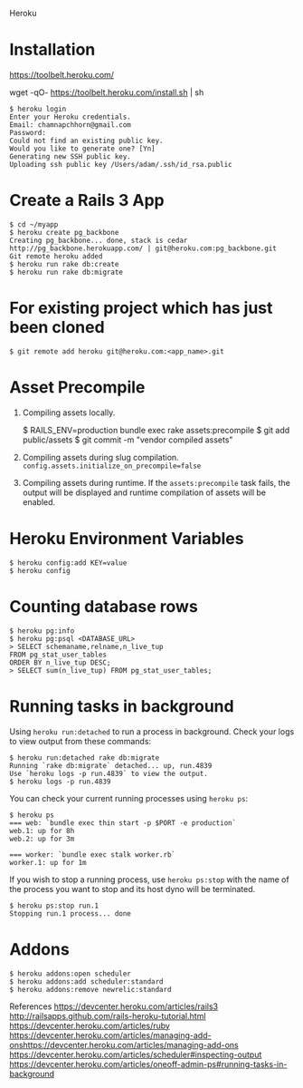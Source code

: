 Heroku

# Installation

https://toolbelt.heroku.com/

wget -qO- https://toolbelt.heroku.com/install.sh | sh

    $ heroku login
    Enter your Heroku credentials.
    Email: chamnapchhorn@gmail.com
    Password:
    Could not find an existing public key.
    Would you like to generate one? [Yn]
    Generating new SSH public key.
    Uploading ssh public key /Users/adam/.ssh/id_rsa.public

# Create a Rails 3 App
    $ cd ~/myapp
    $ heroku create pg_backbone
    Creating pg_backbone... done, stack is cedar
    http://pg_backbone.herokuapp.com/ | git@heroku.com:pg_backbone.git
    Git remote heroku added
    $ heroku run rake db:create
    $ heroku run rake db:migrate

# For existing project which has just been cloned
    $ git remote add heroku git@heroku.com:<app_name>.git
    
# Asset Precompile

1. Compiling assets locally.

    $ RAILS_ENV=production bundle exec rake assets:precompile
    $ git add public/assets
    $ git commit -m "vendor compiled assets"

2. Compiling assets during slug compilation.
    `config.assets.initialize_on_precompile=false`

3. Compiling assets during runtime.
    If the `assets:precompile` task fails, the output will be displayed and runtime compilation of assets will be enabled.    

# Heroku Environment Variables
    $ heroku config:add KEY=value
    $ heroku config

# Counting database rows
    $ heroku pg:info
    $ heroku pg:psql <DATABASE_URL>
    > SELECT schemaname,relname,n_live_tup 
    FROM pg_stat_user_tables 
    ORDER BY n_live_tup DESC;
    > SELECT sum(n_live_tup) FROM pg_stat_user_tables;

# Running tasks in background

Using `heroku run:detached` to run a process in background. Check your logs to view output from these commands:

    $ heroku run:detached rake db:migrate
    Running `rake db:migrate` detached... up, run.4839
    Use `heroku logs -p run.4839` to view the output.
    $ heroku logs -p run.4839

You can check your current running processes using `heroku ps`:

    $ heroku ps
    === web: `bundle exec thin start -p $PORT -e production`
    web.1: up for 8h
    web.2: up for 3m

    === worker: `bundle exec stalk worker.rb`
    worker.1: up for 1m

If you wish to stop a running process, use `heroku ps:stop` with the name of the process you want to stop and its host dyno will be terminated.

    $ heroku ps:stop run.1
    Stopping run.1 process... done

# Addons

    $ heroku addons:open scheduler
    $ heroku addons:add scheduler:standard
    $ heroku addons:remove newrelic:standard


References
https://devcenter.heroku.com/articles/rails3
http://railsapps.github.com/rails-heroku-tutorial.html
https://devcenter.heroku.com/articles/ruby
https://devcenter.heroku.com/articles/managing-add-onshttps://devcenter.heroku.com/articles/managing-add-ons
https://devcenter.heroku.com/articles/scheduler#inspecting-output
https://devcenter.heroku.com/articles/oneoff-admin-ps#running-tasks-in-background
